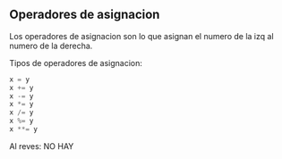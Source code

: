 ## Operadores de asignacion

Los operadores de asignacion son lo que asignan el numero de la izq al numero de la derecha.

Tipos de operadores de asignacion:

```js
x = y
x += y
x -= y 
x *= y
x /= y 
x %= y
x **= y
```

Al reves: NO HAY

